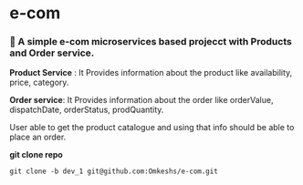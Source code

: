 # e-com
### :handbag: A simple e-com microservices based projecct with Products and Order service.

**Product Service** : It Provides information about the product like availability, price, category.

**Order service**: It Provides information about the order like orderValue, dispatchDate, orderStatus, prodQuantity.

User able to get the product catalogue and using that info should be able to place an order.



**git clone repo**

`git clone -b dev_1 git@github.com:Omkeshs/e-com.git`


